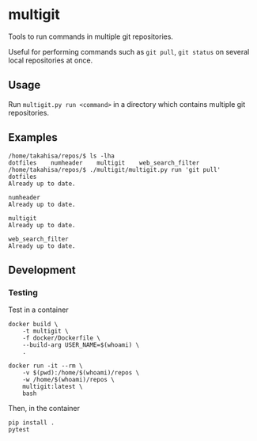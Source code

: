 # multigit

Tools to run commands in multiple git repositories.

Useful for performing commands such as `git pull`, `git status` on several
local repositories at once.

## Usage

Run `multigit.py run <command>` in a directory which contains multiple git repositories.

## Examples

```console
/home/takahisa/repos/$ ls -lha
dotfiles    numheader    multigit    web_search_filter
/home/takahisa/repos/$ ./multigit/multigit.py run 'git pull'
dotfiles
Already up to date.

numheader
Already up to date.

multigit
Already up to date.

web_search_filter
Already up to date.
```

## Development

### Testing

Test in a container

```console
docker build \
    -t multigit \
    -f docker/Dockerfile \
    --build-arg USER_NAME=$(whoami) \
    .

docker run -it --rm \
    -v $(pwd):/home/$(whoami)/repos \
    -w /home/$(whoami)/repos \
    multigit:latest \
    bash
```

Then, in the container

```console
pip install .
pytest
```
